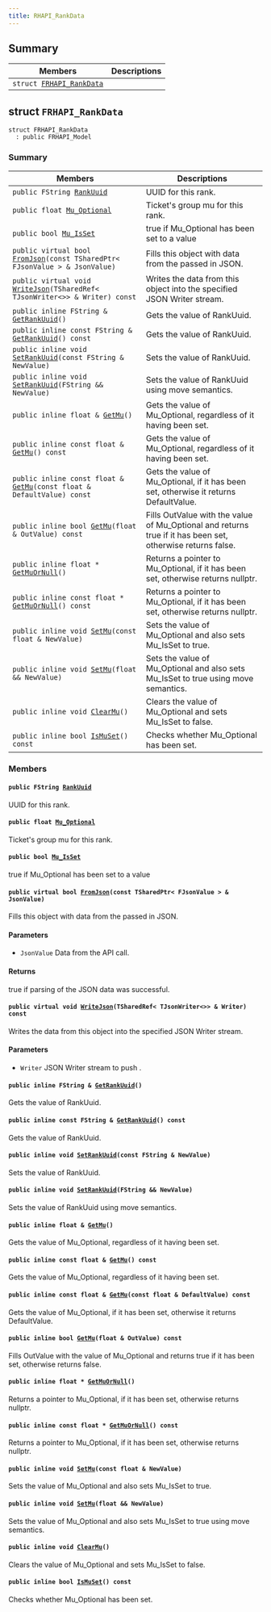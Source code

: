 ```yaml
---
title: RHAPI_RankData
---
```


## Summary

 Members                        | Descriptions                                
--------------------------------|---------------------------------------------
`struct `[`FRHAPI_RankData`](#structFRHAPI__RankData) | 

## struct `FRHAPI_RankData` <a id="structFRHAPI__RankData"></a>

```
struct FRHAPI_RankData
  : public FRHAPI_Model
```

### Summary

 Members                        | Descriptions                                
--------------------------------|---------------------------------------------
`public FString `[`RankUuid`](#structFRHAPI__RankData_1a8d09af1152f364444edd923be8421d3c) | UUID for this rank.
`public float `[`Mu_Optional`](#structFRHAPI__RankData_1a54397f20f625c6ca02bc47a2555db9c1) | Ticket's group mu for this rank.
`public bool `[`Mu_IsSet`](#structFRHAPI__RankData_1a843bafa776e358513524b3f61ebbd7e4) | true if Mu_Optional has been set to a value
`public virtual bool `[`FromJson`](#structFRHAPI__RankData_1a288a24945bcfc53d5478789ffce8ed6e)`(const TSharedPtr< FJsonValue > & JsonValue)` | Fills this object with data from the passed in JSON.
`public virtual void `[`WriteJson`](#structFRHAPI__RankData_1ae59e34fa7c58841ee86e2bdedbccc52e)`(TSharedRef< TJsonWriter<>> & Writer) const` | Writes the data from this object into the specified JSON Writer stream.
`public inline FString & `[`GetRankUuid`](#structFRHAPI__RankData_1a3f3bfa68d7e7e50dbdec91b269c4252b)`()` | Gets the value of RankUuid.
`public inline const FString & `[`GetRankUuid`](#structFRHAPI__RankData_1a72a952496eb47b6b6ad144b22da07656)`() const` | Gets the value of RankUuid.
`public inline void `[`SetRankUuid`](#structFRHAPI__RankData_1a96ba647ffeb1aa6d5015bfc2b5f2e097)`(const FString & NewValue)` | Sets the value of RankUuid.
`public inline void `[`SetRankUuid`](#structFRHAPI__RankData_1a2468dbccc718453a4d10e6e6a0b7d97a)`(FString && NewValue)` | Sets the value of RankUuid using move semantics.
`public inline float & `[`GetMu`](#structFRHAPI__RankData_1a0a2c501c8a8d440f060ca600124efa7a)`()` | Gets the value of Mu_Optional, regardless of it having been set.
`public inline const float & `[`GetMu`](#structFRHAPI__RankData_1a65ca5c4664b5ef60345439156aee02b9)`() const` | Gets the value of Mu_Optional, regardless of it having been set.
`public inline const float & `[`GetMu`](#structFRHAPI__RankData_1ab01193f3a3566cfdc231929067f95f54)`(const float & DefaultValue) const` | Gets the value of Mu_Optional, if it has been set, otherwise it returns DefaultValue.
`public inline bool `[`GetMu`](#structFRHAPI__RankData_1a5bf9009af307bef28648306059545ac5)`(float & OutValue) const` | Fills OutValue with the value of Mu_Optional and returns true if it has been set, otherwise returns false.
`public inline float * `[`GetMuOrNull`](#structFRHAPI__RankData_1a4fa1a38f698ad475c09c3d19e33119b0)`()` | Returns a pointer to Mu_Optional, if it has been set, otherwise returns nullptr.
`public inline const float * `[`GetMuOrNull`](#structFRHAPI__RankData_1a933280984a85b89f280ccfd115c36eb9)`() const` | Returns a pointer to Mu_Optional, if it has been set, otherwise returns nullptr.
`public inline void `[`SetMu`](#structFRHAPI__RankData_1a3a7a74b4c3ac6797e704a655e709fee9)`(const float & NewValue)` | Sets the value of Mu_Optional and also sets Mu_IsSet to true.
`public inline void `[`SetMu`](#structFRHAPI__RankData_1ac3a49ced1b0c2dc44473ccbf8628e482)`(float && NewValue)` | Sets the value of Mu_Optional and also sets Mu_IsSet to true using move semantics.
`public inline void `[`ClearMu`](#structFRHAPI__RankData_1aa4b9bec0398503d05220ad9b21b47c7d)`()` | Clears the value of Mu_Optional and sets Mu_IsSet to false.
`public inline bool `[`IsMuSet`](#structFRHAPI__RankData_1a8ee4d67ff24ffaeeb8c9ba3649918a9b)`() const` | Checks whether Mu_Optional has been set.

### Members

#### `public FString `[`RankUuid`](#structFRHAPI__RankData_1a8d09af1152f364444edd923be8421d3c) <a id="structFRHAPI__RankData_1a8d09af1152f364444edd923be8421d3c"></a>

UUID for this rank.

#### `public float `[`Mu_Optional`](#structFRHAPI__RankData_1a54397f20f625c6ca02bc47a2555db9c1) <a id="structFRHAPI__RankData_1a54397f20f625c6ca02bc47a2555db9c1"></a>

Ticket's group mu for this rank.

#### `public bool `[`Mu_IsSet`](#structFRHAPI__RankData_1a843bafa776e358513524b3f61ebbd7e4) <a id="structFRHAPI__RankData_1a843bafa776e358513524b3f61ebbd7e4"></a>

true if Mu_Optional has been set to a value

#### `public virtual bool `[`FromJson`](#structFRHAPI__RankData_1a288a24945bcfc53d5478789ffce8ed6e)`(const TSharedPtr< FJsonValue > & JsonValue)` <a id="structFRHAPI__RankData_1a288a24945bcfc53d5478789ffce8ed6e"></a>

Fills this object with data from the passed in JSON.

#### Parameters
* `JsonValue` Data from the API call.

#### Returns
true if parsing of the JSON data was successful.

#### `public virtual void `[`WriteJson`](#structFRHAPI__RankData_1ae59e34fa7c58841ee86e2bdedbccc52e)`(TSharedRef< TJsonWriter<>> & Writer) const` <a id="structFRHAPI__RankData_1ae59e34fa7c58841ee86e2bdedbccc52e"></a>

Writes the data from this object into the specified JSON Writer stream.

#### Parameters
* `Writer` JSON Writer stream to push .

#### `public inline FString & `[`GetRankUuid`](#structFRHAPI__RankData_1a3f3bfa68d7e7e50dbdec91b269c4252b)`()` <a id="structFRHAPI__RankData_1a3f3bfa68d7e7e50dbdec91b269c4252b"></a>

Gets the value of RankUuid.

#### `public inline const FString & `[`GetRankUuid`](#structFRHAPI__RankData_1a72a952496eb47b6b6ad144b22da07656)`() const` <a id="structFRHAPI__RankData_1a72a952496eb47b6b6ad144b22da07656"></a>

Gets the value of RankUuid.

#### `public inline void `[`SetRankUuid`](#structFRHAPI__RankData_1a96ba647ffeb1aa6d5015bfc2b5f2e097)`(const FString & NewValue)` <a id="structFRHAPI__RankData_1a96ba647ffeb1aa6d5015bfc2b5f2e097"></a>

Sets the value of RankUuid.

#### `public inline void `[`SetRankUuid`](#structFRHAPI__RankData_1a2468dbccc718453a4d10e6e6a0b7d97a)`(FString && NewValue)` <a id="structFRHAPI__RankData_1a2468dbccc718453a4d10e6e6a0b7d97a"></a>

Sets the value of RankUuid using move semantics.

#### `public inline float & `[`GetMu`](#structFRHAPI__RankData_1a0a2c501c8a8d440f060ca600124efa7a)`()` <a id="structFRHAPI__RankData_1a0a2c501c8a8d440f060ca600124efa7a"></a>

Gets the value of Mu_Optional, regardless of it having been set.

#### `public inline const float & `[`GetMu`](#structFRHAPI__RankData_1a65ca5c4664b5ef60345439156aee02b9)`() const` <a id="structFRHAPI__RankData_1a65ca5c4664b5ef60345439156aee02b9"></a>

Gets the value of Mu_Optional, regardless of it having been set.

#### `public inline const float & `[`GetMu`](#structFRHAPI__RankData_1ab01193f3a3566cfdc231929067f95f54)`(const float & DefaultValue) const` <a id="structFRHAPI__RankData_1ab01193f3a3566cfdc231929067f95f54"></a>

Gets the value of Mu_Optional, if it has been set, otherwise it returns DefaultValue.

#### `public inline bool `[`GetMu`](#structFRHAPI__RankData_1a5bf9009af307bef28648306059545ac5)`(float & OutValue) const` <a id="structFRHAPI__RankData_1a5bf9009af307bef28648306059545ac5"></a>

Fills OutValue with the value of Mu_Optional and returns true if it has been set, otherwise returns false.

#### `public inline float * `[`GetMuOrNull`](#structFRHAPI__RankData_1a4fa1a38f698ad475c09c3d19e33119b0)`()` <a id="structFRHAPI__RankData_1a4fa1a38f698ad475c09c3d19e33119b0"></a>

Returns a pointer to Mu_Optional, if it has been set, otherwise returns nullptr.

#### `public inline const float * `[`GetMuOrNull`](#structFRHAPI__RankData_1a933280984a85b89f280ccfd115c36eb9)`() const` <a id="structFRHAPI__RankData_1a933280984a85b89f280ccfd115c36eb9"></a>

Returns a pointer to Mu_Optional, if it has been set, otherwise returns nullptr.

#### `public inline void `[`SetMu`](#structFRHAPI__RankData_1a3a7a74b4c3ac6797e704a655e709fee9)`(const float & NewValue)` <a id="structFRHAPI__RankData_1a3a7a74b4c3ac6797e704a655e709fee9"></a>

Sets the value of Mu_Optional and also sets Mu_IsSet to true.

#### `public inline void `[`SetMu`](#structFRHAPI__RankData_1ac3a49ced1b0c2dc44473ccbf8628e482)`(float && NewValue)` <a id="structFRHAPI__RankData_1ac3a49ced1b0c2dc44473ccbf8628e482"></a>

Sets the value of Mu_Optional and also sets Mu_IsSet to true using move semantics.

#### `public inline void `[`ClearMu`](#structFRHAPI__RankData_1aa4b9bec0398503d05220ad9b21b47c7d)`()` <a id="structFRHAPI__RankData_1aa4b9bec0398503d05220ad9b21b47c7d"></a>

Clears the value of Mu_Optional and sets Mu_IsSet to false.

#### `public inline bool `[`IsMuSet`](#structFRHAPI__RankData_1a8ee4d67ff24ffaeeb8c9ba3649918a9b)`() const` <a id="structFRHAPI__RankData_1a8ee4d67ff24ffaeeb8c9ba3649918a9b"></a>

Checks whether Mu_Optional has been set.

